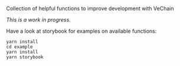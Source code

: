 Collection of helpful functions to improve development with VeChain

_This is a work in progress._

Have a look at storybook for examples on available functions:

```shell
yarn install
cd example
yarn install
yarn storybook
```